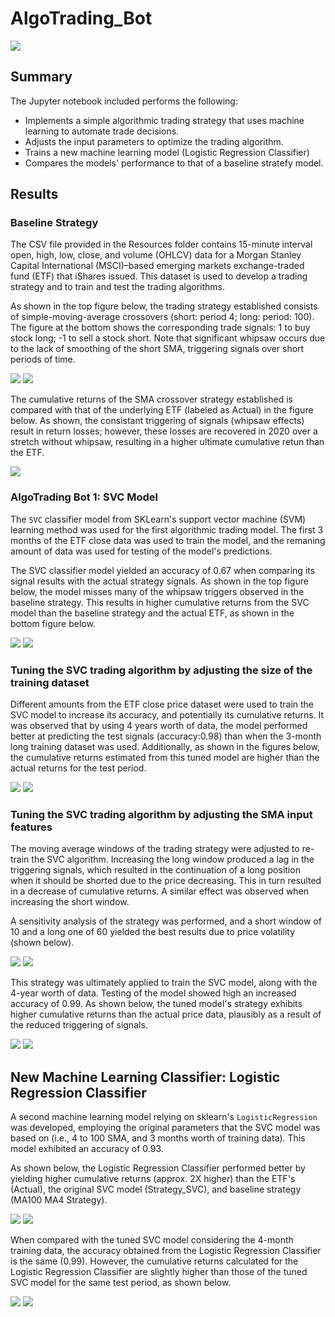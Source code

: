 # AlgoTrading_Bot
![](https://st2.depositphotos.com/2605379/45742/i/1600/depositphotos_457421296-stock-photo-algorithmic-trading-concept-virtual-screen.jpg)
## Summary
The Jupyter notebook included performs the following:

* Implements a simple algorithmic trading strategy that uses machine learning to automate trade decisions.
* Adjusts the input parameters to optimize the trading algorithm.
* Trains a new machine learning model (Logistic Regression Classifier) 
* Compares the models' performance to that of a baseline stratefy model.

## Results
### Baseline Strategy
The CSV file provided in the Resources folder contains 15-minute interval open, high, low, close, and volume (OHLCV) data for a Morgan Stanley Capital International (MSCI)–based emerging markets exchange-traded fund (ETF) that iShares issued. This dataset is used to develop a trading strategy and to train and test the trading algorithms.

As shown in the top figure below, the trading strategy established consists of simple-moving-average crossovers (short: period 4; long: period: 100). The figure at the bottom shows the corresponding trade signals: 1 to buy stock long; -1 to sell a stock short. Note that significant whipsaw occurs due to the lack of smoothing of the short SMA, triggering signals over short periods of time. 

![](Figures/bokeh_plot%20(8).png)
![](Figures/bokeh_plot%20(9).png)

The cumulative returns of the SMA crossover strategy established is compared with that of the underlying ETF (labeled as Actual) in the figure below. As shown, the consistant triggering of signals (whipsaw effects) result in return losses; however, these losses are recovered in 2020 over a stretch without whipsaw, resulting in a higher ultimate cumulative retun than the ETF.

![](Figures/bokeh_plot%20(10).png)

### AlgoTrading Bot 1: SVC Model
The `SVC` classifier model from SKLearn's support vector machine (SVM) learning method was used for the first algorithmic trading model. The first 3 months of the ETF close data was used to train the model, and the remaning amount of data was used for testing of the model's predictions.

The SVC classifier model yielded an accuracy of 0.67 when comparing its signal results with the actual strategy signals. As shown in the top figure below, the model misses many of the whipsaw triggers observed in the baseline strategy. This results in higher cumulative returns from the SVC model than the baseline strategy and the actual ETF, as shown in the bottom figure below.

![](Figures/bokeh_plot%20(12).png)
![](Figures/bokeh_plot%20(11).png)

### Tuning the SVC trading algorithm by adjusting the size of the training dataset
Different amounts from the ETF close price dataset were used to train the SVC model to increase its accuracy, and potentially its cumulative returns. It was observed that by using 4 years worth of data, the model performed better at predicting the test signals (accuracy:0.98) than when the 3-month long training dataset was used. Additionally, as shown in the figures below, the cumulative returns estimated from this tuned model are higher than the actual returns for the test period.

![](Figures/bokeh_plot%20(20).png)
![](Figures/bokeh_plot%20(19).png)

### Tuning the SVC trading algorithm by adjusting the SMA input features
The moving average windows of the trading strategy were adjusted to re-train the SVC algorithm. Increasing the long window produced a lag in the triggering signals, which resulted in the continuation of a long position when it should be shorted due to the price decreasing. This in turn resulted in a decrease of cumulative returns. A similar effect was observed when increasing the short window. 

A sensitivity analysis of the strategy was performed, and a short window of 10 and a long one of 60 yielded the best results due to price volatility (shown below).

![](Figures/bokeh_plot%20(14).png)
![](Figures/bokeh_plot%20(13).png)

This strategy was ultimately applied to train the SVC model, along with the 4-year worth of data. Testing of the model showed high an increased accuracy of 0.99. As shown below, the tuned model's strategy exhibits higher cumulative returns than the actual price data, plausibly as a result of the reduced triggering of signals. 

![](Figures/bokeh_plot%20(16).png)
![](Figures/bokeh_plot%20(15).png)

## New Machine Learning Classifier: Logistic Regression Classifier
A second machine learning model relying on sklearn's `LogisticRegression` was developed, employing the original parameters that the SVC model was based on (i.e., 4 to 100 SMA, and 3 months worth of training data). This model exhibited an accuracy of 0.93.

As shown below, the Logistic Regression Classifier performed better by yielding higher  cumulative returns (approx. 2X higher) than the ETF's (Actual), the original SVC model (Strategy_SVC), and baseline strategy (MA100 MA4 Strategy). 

![](Figures/bokeh_plot%20(24).png)
![](Figures/bokeh_plot%20(23).png)


When compared with the tuned SVC model considering the 4-month training data, the accuracy obtained from the Logistic Regression Classifier is the same (0.99). However, the cumulative returns calculated for the Logistic Regression Classifier are slightly higher than those of the tuned SVC model  for the same test period, as shown below.

![](Figures/bokeh_plot%20(26).png)
![](Figures/bokeh_plot%20(25).png)